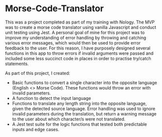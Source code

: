 # Morse-Code-Translator

This was a project completed as part of my training with Nology. The MVP was to create a morse code translator using vanilla Javascript and conduct unit testing using Jest. 
A personal goal of mine for this project was to improve my understanding of error handling by throwing and catching various error messages, which would then be used to provide error feedback to the user. For this reason, I have purposely designed several functions in this app to throw errors if invalid arguments were passed and included some less succinct code in places in order to practise try/catch statements. 

As part of this project, I created:
- Basic functions to convert a single character into the opposite language (English <> Morse Code). These functions would throw an error with invalid parameters.
- A function to detect the input language 
- Functions to translate any length string into the opposite language, given the detected source language. Error handling was used to ignore invalid parameters during the translation, but return a warning message to the user about which character/s were not translated.
- A Jest test suite for the logic functions that tested both predictable inputs and edge cases. 
